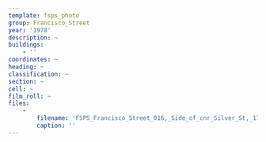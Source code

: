 ```yaml
---
template: fsps_photo
group: Francisco_Street
year: '1978'
description: ~
buildings:
    - ''
coordinates: ~
heading: ~
classification: ~
section: ~
cell: ~
film_roll: ~
files:
    -
        filename: 'FSPS_Francisco_Street_016,_Side_of_cnr_Silver_St,_17-6-C,_1978.png'
        caption: ''
---
```

